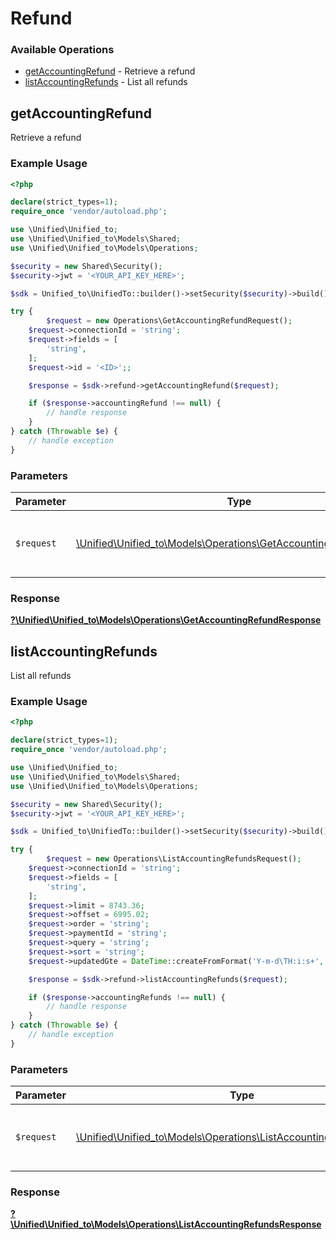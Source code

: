 # Refund


### Available Operations

* [getAccountingRefund](#getaccountingrefund) - Retrieve a refund
* [listAccountingRefunds](#listaccountingrefunds) - List all refunds

## getAccountingRefund

Retrieve a refund

### Example Usage

```php
<?php

declare(strict_types=1);
require_once 'vendor/autoload.php';

use \Unified\Unified_to;
use \Unified\Unified_to\Models\Shared;
use \Unified\Unified_to\Models\Operations;

$security = new Shared\Security();
$security->jwt = '<YOUR_API_KEY_HERE>';

$sdk = Unified_to\UnifiedTo::builder()->setSecurity($security)->build();

try {
        $request = new Operations\GetAccountingRefundRequest();
    $request->connectionId = 'string';
    $request->fields = [
        'string',
    ];
    $request->id = '<ID>';;

    $response = $sdk->refund->getAccountingRefund($request);

    if ($response->accountingRefund !== null) {
        // handle response
    }
} catch (Throwable $e) {
    // handle exception
}
```

### Parameters

| Parameter                                                                                                                 | Type                                                                                                                      | Required                                                                                                                  | Description                                                                                                               |
| ------------------------------------------------------------------------------------------------------------------------- | ------------------------------------------------------------------------------------------------------------------------- | ------------------------------------------------------------------------------------------------------------------------- | ------------------------------------------------------------------------------------------------------------------------- |
| `$request`                                                                                                                | [\Unified\Unified_to\Models\Operations\GetAccountingRefundRequest](../../Models/Operations/GetAccountingRefundRequest.md) | :heavy_check_mark:                                                                                                        | The request object to use for the request.                                                                                |


### Response

**[?\Unified\Unified_to\Models\Operations\GetAccountingRefundResponse](../../Models/Operations/GetAccountingRefundResponse.md)**


## listAccountingRefunds

List all refunds

### Example Usage

```php
<?php

declare(strict_types=1);
require_once 'vendor/autoload.php';

use \Unified\Unified_to;
use \Unified\Unified_to\Models\Shared;
use \Unified\Unified_to\Models\Operations;

$security = new Shared\Security();
$security->jwt = '<YOUR_API_KEY_HERE>';

$sdk = Unified_to\UnifiedTo::builder()->setSecurity($security)->build();

try {
        $request = new Operations\ListAccountingRefundsRequest();
    $request->connectionId = 'string';
    $request->fields = [
        'string',
    ];
    $request->limit = 8743.36;
    $request->offset = 6995.02;
    $request->order = 'string';
    $request->paymentId = 'string';
    $request->query = 'string';
    $request->sort = 'string';
    $request->updatedGte = DateTime::createFromFormat('Y-m-d\TH:i:s+', '2024-09-01T03:28:05.895Z');;

    $response = $sdk->refund->listAccountingRefunds($request);

    if ($response->accountingRefunds !== null) {
        // handle response
    }
} catch (Throwable $e) {
    // handle exception
}
```

### Parameters

| Parameter                                                                                                                     | Type                                                                                                                          | Required                                                                                                                      | Description                                                                                                                   |
| ----------------------------------------------------------------------------------------------------------------------------- | ----------------------------------------------------------------------------------------------------------------------------- | ----------------------------------------------------------------------------------------------------------------------------- | ----------------------------------------------------------------------------------------------------------------------------- |
| `$request`                                                                                                                    | [\Unified\Unified_to\Models\Operations\ListAccountingRefundsRequest](../../Models/Operations/ListAccountingRefundsRequest.md) | :heavy_check_mark:                                                                                                            | The request object to use for the request.                                                                                    |


### Response

**[?\Unified\Unified_to\Models\Operations\ListAccountingRefundsResponse](../../Models/Operations/ListAccountingRefundsResponse.md)**

